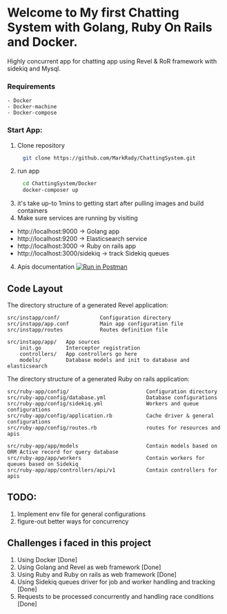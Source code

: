 # Welcome to My first Chatting System with Golang, Ruby On Rails and Docker.

Highly concurrent app for chatting app using Revel & RoR framework with sidekiq and Mysql.

### Requirements
    - Docker
    - Docker-machine
    - Docker-compose

### Start App:

   1. Clone repository
   ```bash
        git clone https://github.com/MarkRady/ChattingSystem.git
   ```
   2. run app 
   ```bash
        cd ChattingSystem/Docker
        docker-composer up
   ```
  3. it's take up-to 1mins to getting start after pulling images and build containers
  4.  Make sure services are running by visiting
  - http://localhost:9000 -> Golang app
  - http://localhost:9200 -> Elasticsearch service
  - http://localhost:3000 -> Ruby on rails app
  - http://localhost:3000/sidekiq -> track Sidekiq queues

  4) Apis documentation
 [![Run in Postman](https://run.pstmn.io/button.svg)](https://app.getpostman.com/run-collection/4cc1380527b2fb8309a5)

## Code Layout

The directory structure of a generated Revel application:

    src/instapp/conf/             Configuration directory
    src/instapp/app.conf          Main app configuration file
    src/instapp/routes            Routes definition file

    src/instapp/app/   App sources
        init.go        Interceptor registration
        controllers/   App controllers go here
        models/        Database models and init to database and elasticsearch

The directory structure of a generated Ruby on rails application:

    src/ruby-app/config/                         Configuration directory
    src/ruby-app/config/database.yml             Database configurations
    src/ruby-app/config/sidekiq.yml              Workers and queue configurations
    src/ruby-app/config/application.rb           Cache driver & general configurations
    src/ruby-app/config/routes.rb                routes for resources and apis

    src/ruby-app/app/models                      Contain models based on ORM Active record for query database
    src/ruby-app/app/workers                     Contain workers for queues based on Sidekiq
    src/ruby-app/app/controllers/api/v1          Contain controllers for apis


## TODO:
1) Implement env file for general configurations
2) figure-out better ways for concurrency 

## Challenges i faced in this project
1) Using Docker [Done]
2) Using Golang and Revel as web framework [Done]
3) Using Ruby and Ruby on rails as web framework [Done]
4) Using Sidekiq queues driver for job and worker handling and tracking [Done]
2) Requests to be processed concurrently and handling race conditions [Done]


